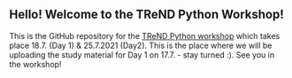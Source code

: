 ## Hello! Welcome to the TReND Python Workshop!
This is the GitHub repository for the [TReND Python workshop](https://trendinafrica.org/python-course/) which takes place 18.7. (Day 1) & 25.7.2021 (Day2). 
This is the place where we will be uploading the study material for Day 1 on 17.7. - stay turned :). See you in the workshop!